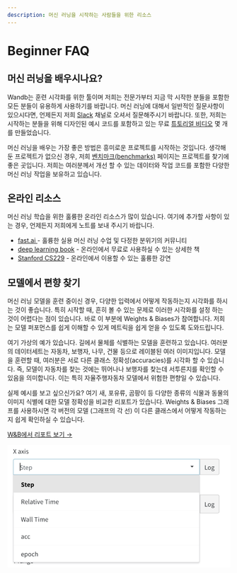 ```yaml
---
description: 머신 러닝을 시작하는 사람들을 위한 리소스
---
```


# Beginner FAQ

##  **머신 러닝을 배우시나요?**

Wandb는 훈련 시각화를 위한 툴이며 저희는 전문가부터 지금 막 시작한 분들을 포함한 모든 분들이 유용하게 사용하기를 바랍니다. 머신 러닝에 대해서 일반적인 질문사항이 있으시다면, 언제든지 저희 [Slack](http://bit.ly/wandb-forum) 채널로 오셔서 질문해주시기 바랍니다. 또한, 저희는 시작하는 분들을 위해 디자인된 예시 코드를 포함하고 있는 무료 [튜토리얼 비디오](https://www.wandb.com/tutorials) 몇 개를 만들었습니다.

 머신 러닝을 배우는 가장 좋은 방법은 흥미로운 프로젝트를 시작하는 것입니다. 생각해 둔 프로젝트가 없으신 경우, 저희 [벤치마크\(benchmarks\)](https://www.wandb.com/benchmarks) 페이지는 프로젝트를 찾기에 좋은 곳입니다. 저희는 여러분께서 개선 할 수 있는 데이터와 작업 코드를 포함한 다양한 머신 러닝 작업을 보유하고 있습니다.

##  **온라인 리소스**

머신 러닝 학습을 위한 훌륭한 온라인 리소스가 많이 있습니다. 여기에 추가할 사항이 있는 경우, 언제든지 저희에게 노트를 보내 주시기 바랍니다.

* [fast.ai ](https://www.fast.ai)- 훌륭한 실용 머신 러닝 수업 및 다정한 분위기의 커뮤니티
* [deep learning book](http://www.deeplearningbook.org) - 온라인에서 무료로 사용하실 수 있는 상세한 책
* [Stanford CS229](https://see.stanford.edu/Course/CS229) - 온라인에서 이용할 수 있는 훌륭한 강연

##  **모델에서 편향 찾기**

머신 러닝 모델을 훈련 중이신 경우, 다양한 입력에서 어떻게 작동하는지 시각화를 하시는 것이 좋습니다. 특히 시작할 때, 흔히 볼 수 있는 문제로 이러한 시각화를 설정 하는 것이 어렵다는 점이 있습니다. 바로 이 부분에 Weights & Biases가 참여합니다. 저희는 모델 퍼포먼스를 쉽게 이해할 수 있게 메트릭을 쉽게 얻을 수 있도록 도와드립니다.

여기 가상의 예가 있습니다. 길에서 물체를 식별하는 모델을 훈련하고 있습니다. 여러분의 데이터세트는 자동차, 보행자, 나무, 건물 등으로 레이블된 여러 이미지입니다. 모델을 훈련할 때, 여러분은 서로 다른 클래스 정확성\(accuracies\)를 시각화 할 수 있습니다. 즉, 모델이 자동차를 찾는 것에는 뛰어나나 보행자를 찾는데 서투른지를 확인할 수 있음을 의미합니다. 이는 특히 자율주행자동차 모델에서 위험한 편향일 수 있습니다.

실제 예시를 보고 싶으신가요? 여기 새, 포유류, 곰팡이 등 다양한 종류의 식물과 동물의 이미지 식별에 대한 모델 정확성을 비교한 리포트가 있습니다. Weights & Biases 그래프를 사용하시면 각 버전의 모델 \(그래프의 각 선\) 이 다른 클래스에서 어떻게 작동하는지 쉽게 확인하실 수 있습니다.

 [W&B에서 리포트 보기 →](https://app.wandb.ai/stacey/curr_learn/reports/Species-Identification--VmlldzoxMDk3Nw)​

![](../.gitbook/assets/image%20%2818%29%20%283%29.png)


